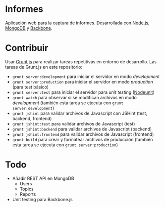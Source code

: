 Informes
========

Aplicación web para la captura de informes. Desarrollada con [Node.js](http://nodejs.org), [MongoDB](http://www.mongodb.org) y [Backbone](http://backbonejs.org).

# Contribuir

Usar [Grunt.js](http://gruntjs.com) para realizar tareas repetitivas en entorno de desarrollo. Las tareas de Grunt.js en este repositorio:

* `grunt server:development` para iniciar el servidor en modo *development*
* `grunt server:production` para iniciar el servidor en modo *production* (para test básico)
* `grunt server:test` para iniciar el servidor para *unit testing* ([Nodeunit](https://github.com/caolan/nodeunit))
* `grunt watch` para observar si se modifican archivos en modo *development* (también esta tarea se ejecuta con `grunt server:development`)
* `grunt jshint` para validar archivos de Javascript con JSHint (test, backend, frontend)
* `grunt jshint:test` para validar archivos de Javascript (test)
* `grunt jshint:backend` para validar archivos de Javascript (backend)
* `grunt jshint:frontend` para validar archivos de Javascript (frontend)
* `grunt build` para crear y formatear archivos de producción (también esta tarea se ejecuta con `grunt server:production`)

# Todo

* Añadir REST API en MongoDB
  * Users
  * Topics
  * Reports
* Unit testing para Backbone.js
